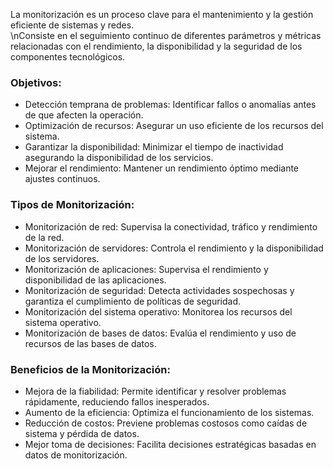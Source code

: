 La monitorización es un proceso clave para el mantenimiento y la gestión eficiente de sistemas y redes. <br> 
\nConsiste en el seguimiento continuo de diferentes parámetros y métricas relacionadas con el rendimiento, la disponibilidad y la seguridad de los componentes tecnológicos. 

### Objetivos:

* Detección temprana de problemas: Identificar fallos o anomalías antes de que afecten la operación.
* Optimización de recursos: Asegurar un uso eficiente de los recursos del sistema.
* Garantizar la disponibilidad: Minimizar el tiempo de inactividad asegurando la disponibilidad de los servicios.
* Mejorar el rendimiento: Mantener un rendimiento óptimo mediante ajustes continuos.

### Tipos de Monitorización:

* Monitorización de red: Supervisa la conectividad, tráfico y rendimiento de la red.
* Monitorización de servidores: Controla el rendimiento y la disponibilidad de los servidores. 
* Monitorización de aplicaciones:  Supervisa el rendimiento y disponibilidad de las aplicaciones.
* Monitorización de seguridad: Detecta actividades sospechosas y garantiza el cumplimiento de políticas de seguridad.
* Monitorización del sistema operativo: Monitorea los recursos del sistema operativo.
* Monitorización de bases de datos: Evalúa el rendimiento y uso de recursos de las bases de datos.

### Beneficios de la Monitorización:

* Mejora de la fiabilidad: Permite identificar y resolver problemas rápidamente, reduciendo fallos inesperados.
* Aumento de la eficiencia: Optimiza el funcionamiento de los sistemas.
* Reducción de costos: Previene problemas costosos como caídas de sistema y pérdida de datos.
* Mejor toma de decisiones: Facilita decisiones estratégicas basadas en datos de monitorización.
